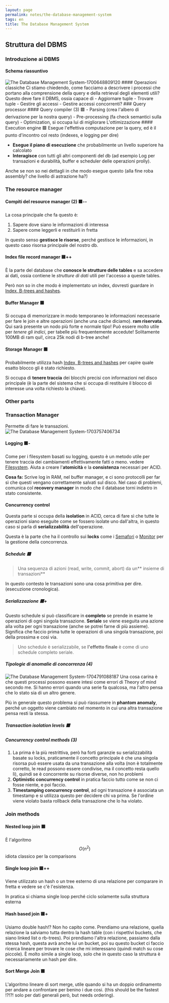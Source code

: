 ```yaml
---
layout: page
permalink: notes/the-database-management-system
tags: en
title: The Database Management System
---
```


## Struttura del DBMS
### Introduzione ai DBMS 
#### Schema riassuntivo
<img src="/images/notes/The Database Management System-1700648809120.jpeg" alt="The Database Management System-1700648809120">
#### Operazioni classiche
Ci stiamo chiedendo, come facciamo a descrivere i processi che portano alla comprensione della query e della retrieval degli elementi utili?
Questo deve fare il DBMS, ossia capace di 
- Aggiornare tuple
- Trovare tuple
- Gestire gli accessi
- Gestire accessi concorrenti?
### Query processor
#### Query compiler (3)  🟩
- Parsing (crea l'albero di derivazione per la nostra query)
- Pre-processing (fa check semantici sulla query)
- Optimization, si occupa lui di migliorare L'ottimizzazione
#### Execution engine 🟩
Esegue l'effettiva computazione per la query, ed è il punto d'incontro col resto (indexes, e logging per dire)

- **Esegue il piano di esecuzione** che probabilmente un livello superiore ha calcolato
- **Interagisce** con tutti gli altri componenti del db (ad esempio Log per transazioni e durabilità, buffer e scheduler delle operazioni prolly).

Anche se non so nei dettagli in che modo esegue questo (alla fine roba assembly? che livello di astrazione ha?)
### The resource manager

#### Compiti del resource manager (2) 🟩--
La cosa principale che fa questo è:
1. Sapere dove siano le informazioni di interessa
2. Sapere come leggerli e restituirli in fretta

In questo senso **gestisce le risorse**, perché gestisce le informazioni, in questo caso risorsa principale del nostro db.

#### Index file record manager 🟨++
È la parte del database che **conosce le strutture delle tables** e sa accedere ai dati, ossia contiene le *strutture di dati* utili per l'accesso a queste tables.

Però non so in che modo è implementato un index, dovresti guardare in [Index, B-trees and hashes](/notes/index,-b-trees-and-hashes).
#### Buffer Manager 🟩
Si occupa di memorizzare in modo temporaneo le informazioni necessarie per fare le join e altre operazioni (anche una cache diciamo). **ram riservata**. Qui sarà presente un nodo più forte e normale tipo!
Può essere molto utile per *tenere gli indici*, per tabelle più frequentemente accedute!
Solitamente 100MB di ram qui!, circa 25k nodi di b-tree anche!

#### Storage Manager 🟩
Probabilmente utilizza hash [Index, B-trees and hashes](/notes/index,-b-trees-and-hashes) per capire quale esatto blocco gli è stato richiesto.

Si occupa di **tenere traccia** dei blocchi precisi con informazioni nel disco principale (è la parte del sistema che si occupa di restituire il blocco di interesse una volta richiesto la chiave).



### Other parts

### Transaction Manager

Permette di fare le transazioni.
<img src="/images/notes/The Database Management System-1703757406734.jpeg" alt="The Database Management System-1703757406734">

#### Logging 🟩-
Come per i filesystem basati su logging, questo è un metodo utile per tenere traccia dei cambiamenti effettivamente fatti o meno. vedere [Filesystem](/notes/filesystem).
Aiuta a creare l'**atomicità** e la **consistenza** necessari per ACID.

**Cosa fa:**
Scrive log in RAM, nel buffer manager, e ci sono protocolli per far sì che questi vengano correttamente salvati sul disco.
Nel caso di problemi, comunica col **recovery manager** in modo che il database torni indietro in stato consistente.
#### Concurrency control
Questa parte si occupa della **isolation** in ACID, cerca di fare sì che tutte le operazioni siano eseguite come se fossero isolate uno dall'altra, in questo caso si parla di **serializzabilità** dell'operazione.

Questa è la parte che ha il controllo sui **locks** come i [Semafori](/notes/semafori) o [Monitor](/notes/monitor) per la gestione della concorrenza.

##### Schedule 🟨
> Una sequenza di azioni (read, write, commit, abort) da un** insieme di transazioni**

In questo contesto le transazioni sono una cosa primitiva per dire.
(esecuzione cronologica).

##### Serializzazione 🟥+

Questo schedule si può classificare in **completo** se prende in esame le operazioni di ogni singola transazione.
**Seriale** se viene eseguita una azione alla volta per ogni transazione (anche se potrei farne di più assieme). Significa che faccio prima tutte le operazioni di una singola transazione, poi della prossima e così via.

> Uno schedule è serializzabile, se **l'effetto finale** è come di uno schedule completo seriale.


##### Tipologie di anomalie di concorrenza (4)

<img src="/images/notes/The Database Management System-1704791088187.jpeg" alt="The Database Management System-1704791088187">
Una cosa carina è che questi processi possono essere intesi come errori di Theory of mind secondo me. Si hanno errori quando una serie fa qualcosa, ma l'altro pensa che lo stato sia di un altro genere.

Più in generale questo problema si può riassumere in **phantom anomaly**, perché un oggetto viene cambiato nel momento in cui una altra transazione pensa resti la stessa.

##### Transaction isolation levels 🟥


##### Concurrency control methods (3)
1. La prima è la più restrittiva, però ha forti garanzie su serializzabilità basate su locks, praticamente il concetto principale è che una singola risorsa può essere usata da una transazione alla volta (non è totalmente corretto, le read possono essere condivise, ma il concetto resta quello lì), quindi se è concorrente su risorse diverse, non ho problemi
2. **Optimistic concurrency control** in pratica faccio tutto come se non ci fosse niente, e poi faccio.
3. **Timestamping concurrency control**, ad ogni transazione è associata un timestamp e si utilizza questo per decidere chi va prima. Se l'ordine viene violato basta rollback della transazione che lo ha violato.
### Join methods

#### Nested loop join 🟩
È l'algoritmo $$O(n^{2})$$ idiota classico per la comparisons

#### Single loop join 🟨++

Viene utilizzato un hash o un tree esterno di una relazione per comparare in fretta e vedere se c'è l'esistenza.

In pratica si chiama single loop perché ciclo solamente sulla struttura esterna
#### Hash based join 🟨+
Usiamo double hash!? Non ho capito come.
Prendiamo una relazione, quella relazione la salviamo tutta dentro la hash table (con i rispettivi buckets, che siano linked list o rb-trees).
Poi prendiamo l'altra relazione, passiamo dalla stessa hash, questa avrà anche lui un bucket, poi su questo bucket ci faccio ricerca lineare per trovare le cose che mi interessano (quindi match su cose piccole).
È molto simile a single loop, solo che in questo caso la struttura è necessariamente un hash per dire.
#### Sort Merge Join 🟩
L'algoritmo lineare di sort merge, utile quando si ha un doppio ordinamento per andare a confrontare per benino i due cosi.
(this should be the fastest !?!?! solo per dati generali però, but needs ordering).